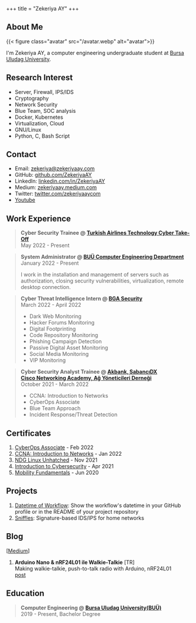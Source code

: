 +++
title = "Zekeriya AY"
+++

## About Me

{{< figure class="avatar" src="/avatar.webp" alt="avatar">}}

I'm Zekeriya AY, a computer engineering undergraduate student at <a href="https://uludag.edu.tr/" target="_blank">Bursa Uludag University</a>.


## Research Interest

* Server, Firewall, IPS/IDS
* Cryptography
* Network Security
* Blue Team, SOC analysis
* Docker, Kubernetes
* Virtualization, Cloud
* GNU/Linux
* Python, C, Bash Script


## Contact

* Email: <a href="mailto:zekeriya@zekeriyaay.com" target="_blank">zekeriya@zekeriyaay.com</a>
* GitHub: <a href="https://github.com/ZekeriyaAY" target="_blank">github.com/ZekeriyaAY</a>
* LinkedIn: <a href="https://linkedin.com/in/ZekeriyaAY" target="_blank">linkedin.com/in/ZekeriyaAY</a>
* Medium: <a href="https://zekeriyaay.medium.com" target="_blank">zekeriyaay.medium.com</a>
* Twitter: <a href="https://twitter.com/zekeriyaaycom" target="_blank">twitter.com/zekeriyaaycom</a>
* <a href="https://youtube.com/channel/UCcg8zjG1kt-6sRfb4ajHWXQ?sub_confirmation=1" target="_blank">Youtube</a><!-- [^1] -->


## Work Experience

> **Cyber Security Trainee @ <a href="https://www.cybertake-off.com" target="_blank">Turkish Airlines Technology Cyber Take-Off</a>**\
> May 2022 - Present

> **System Administrator @ <a href="https://www.uludag.edu.tr/bm" target="_blank">BUÜ Computer Engineering Department</a>**\
> January 2022 - Present
>
> I work in the installation and management of servers such as authorization, closing security vulnerabilities, virtualization, remote desktop connection.



> **Cyber Threat Intelligence Intern @ <a href="https://www.bgasecurity.com/" target="_blank">BGA Security</a>**\
> March 2022 - April 2022
> - Dark Web Monitoring
> - Hacker Forums Monitoring
> - Digital Footprinting
> - Code Repository Monitoring
> - Phishing Campaign Detection
> - Passive Digital Asset Monitoring
> - Social Media Monitoring
> - VIP Monitoring

> **Cyber Security Analyst Trainee @ <a href="https://kariyer.akbank.com/YouthAcademy" target="_blank">Akbank, SabancıDX<br> Cisco Networking Academy, Ağ Yöneticileri Derneği</a>**\
> October 2021 - March 2022
> - CCNA: Introduction to Networks
> - CyberOps Associate
> - Blue Team Approach
> - Incident Response/Threat Detection

## Certificates
1. <a href="https://www.credly.com/badges/27f2552f-0828-4b38-b530-14c21e0ad79f" target="_blank">CyberOps Associate</a> - Feb 2022
1. <a href="https://credly.com/badges/c37ea143-d98d-4c5b-a9ef-2af2423a4b1d" target="_blank">CCNA: Introduction to Networks</a> - Jan 2022
1. <a href="https://github.com/ZekeriyaAY/ZekeriyaAY/blob/main/certificate/ZekeriyaAY_NDGLinuxUnhatched.pdf" target="_blank">NDG Linux Unhatched</a> - Nov 2021
1. <a href="https://credly.com/badges/cdc52430-9c06-413e-b8d4-90745da4c678" target="_blank">Introduction to Cybersecurity</a> - Apr 2021
1. <a href="https://github.com/ZekeriyaAY/ZekeriyaAY/blob/main/certificate/ZekeriyaAY_MobilityFundamentals.pdf" target="_blank">Mobility Fundamentals</a> - Jun 2020


## Projects

1. <a href="https://github.com/marketplace/actions/datetime-of-workflow" target="_blank">Datetime of Workflow</a>: Show the workflow's datetime in your GitHub profile or in the README of your project repository
1. <a href="https://github.com/ZekeriyaAY/sniffles" target="_blank">Sniffles</a>: Signature-based IDS/IPS for home networks


## Blog

\[<a href="https://zekeriyaay.medium.com" target="_blank">Medium</a>\]

1. **Arduino Nano & nRF24L01 ile Walkie-Talkie** [TR]\
Making walkie-talkie, push-to-talk radio with Arduino, nRF24L01\
<a href="https://zekeriyaay.medium.com/arduino-walkie-talkie-10ae6113e58e" target="_blank">post</a>


## Education

> **Computer Engineering @ <a href="https://uludag.edu.tr" target="_blank">Bursa Uludag University(BUÜ)</a>**\
> 2019 - Present, Bachelor Degree



<!-- [^1]: This is the first footnote. 
[^2]: This is the second footnote. -->

